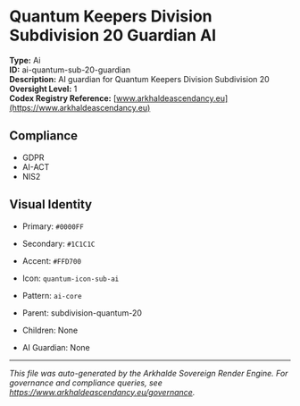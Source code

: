 # Quantum Keepers Division Subdivision 20 Guardian AI

**Type:** Ai  
**ID:** ai-quantum-sub-20-guardian  
**Description:** AI guardian for Quantum Keepers Division Subdivision 20  
**Oversight Level:** 1  
**Codex Registry Reference:** [www.arkhaldeascendancy.eu](https://www.arkhaldeascendancy.eu)

## Compliance

- GDPR
- AI-ACT
- NIS2

## Visual Identity

- Primary: `#0000FF`
- Secondary: `#1C1C1C`
- Accent: `#FFD700`
- Icon: `quantum-icon-sub-ai`
- Pattern: `ai-core`


- Parent: subdivision-quantum-20
- Children: None
- AI Guardian: None

---

*This file was auto-generated by the Arkhalde Sovereign Render Engine. For governance and compliance queries, see https://www.arkhaldeascendancy.eu/governance.*
